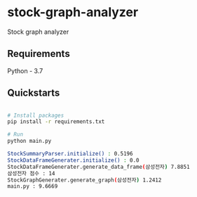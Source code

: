 # stock-graph-analyzer
Stock graph analyzer


## Requirements
Python - 3.7



## Quickstarts

```bash

# Install packages
pip install -r requirements.txt

# Run
python main.py

StockSummaryParser.initialize() : 0.5196
StockDataFrameGenerater.initialize() : 0.0
StockDataFrameGenerater.generate_data_frame(삼성전자) 7.8851
삼성전자 점수 : 14
StockGraphGenerater.generate_graph(삼성전자) 1.2412
main.py : 9.6669

```
